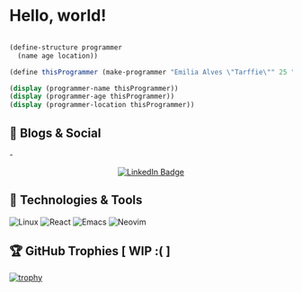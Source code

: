 # Hello, world!


```scm

(define-structure programmer
  (name age location))

(define thisProgrammer (make-programmer "Emilia Alves \"Tarffie\"" 25 "Araraquara - SP [Brazil]"))

(display (programmer-name thisProgrammer))
(display (programmer-age thisProgrammer))
(display (programmer-location thisProgrammer))

```

## 📝 Blogs & Social

-<div id="badges" align="center">
    <a href="https://www.linkedin.com/in/nvmemilia">
        <img src="https://img.shields.io/badge/LinkedIn-check%20me%20out!" alt="LinkedIn Badge"/>
    </a>
</div>


## 🔧 Technologies & Tools
![Linux](https://img.shields.io/badge/Linux-FCC624?style=for-the-badge&logo=linux&logoColor=black)
![React](https://img.shields.io/badge/react-%2320232a.svg?style=for-the-badge&logo=react&logoColor=%2361DAFB)
![Emacs](https://img.shields.io/badge/Emacs-%237F5AB6.svg?&style=for-the-badge&logo=gnu-emacs&logoColor=white)
![Neovim](https://img.shields.io/badge/NeoVim-%2357A143.svg?&style=for-the-badge&logo=neovim&logoColor=white)


<!-- ## &#x1f4c8; GitHub Stats

<a href="https://github.com/theunholytim/nvmEmilia">
  <img align="center" src="https://github-readme-stats.vercel.app/api/top-langs/?username=theunholytim&hide=c%2B%2B,c,matlab,assembly&title_color=6aa6f8&text_color=8a919a&icon_color=6aa6f8&bg_color=22272e" alt="TheUnholyTim's GitHub Stats" />
</a>

<a href="https://github.com/theunholytim/theunholytim">
  <img align="center" src="https://github-readme-stats.vercel.app/api?username=theunholytim&show_icons=true&line_height=27&count_private=true&title_color=6aa6f8&text_color=8a919a&icon_color=6aa6f8&bg_color=22272e" alt="TheUnholyTim's GitHub Stats" />
</a> -->

## 🏆 GitHub Trophies [ WIP :( ]

[![trophy](https://github-profile-trophy.vercel.app/?username=nvmemilia&theme=nord&column=7)](https://github.com/ryo-ma/github-profile-trophy)
